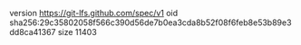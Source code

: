 version https://git-lfs.github.com/spec/v1
oid sha256:29c35802058f566c390d56de7b0ea3cda8b52f08f6feb8e53b89e3dd8ca41367
size 11403
